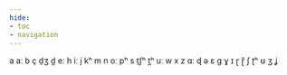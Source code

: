 ```yaml
---
hide:
- toc
- navigation
---
```

a
aː
b
ç
d̠ʒ
d̪
eː
h
iː
j
kʰ
m
n
oː
pʰ
s
t̠ʃʰ
t̪ʰ
uː
w
x
z
ɑː
ɖ
ə
ɛ
ɡ
ɣ
ɪ
ɽ
ɽ̃
ʃ
ʈʰ
ʊ
ʒ
ʝ
